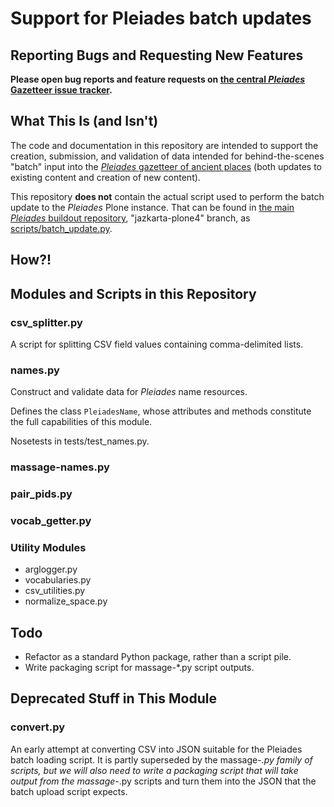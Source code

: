 # Support for Pleiades batch updates

## Reporting Bugs and Requesting New Features

**Please open bug reports and feature requests on [the central *Pleiades* Gazetteer issue tracker](https://github.com/isawnyu/pleiades-gazetteer/issues).**

## What This Is (and Isn't)

The code and documentation in this repository are intended to support the creation, submission, and validation of data intended for behind-the-scenes "batch" input into the [*Pleiades* gazetteer of ancient places](https://pleiades.stoa.org) (both updates to existing content and creation of new content). 

This repository **does not** contain the actual script used to perform the batch update to the *Pleiades* Plone instance. That can be found in [the main *Pleiades* buildout repository](https://github.com/isawnyu/pleiades3-buildout), "jazkarta-plone4" branch, as [scripts/batch_update.py](https://github.com/isawnyu/pleiades3-buildout/tree/jazkarta-plone4/scripts). 

## How?!

## Modules and Scripts in this Repository

### csv_splitter.py

A script for splitting CSV field values containing comma-delimited lists.

### names.py

Construct and validate data for *Pleiades* name resources.

Defines the class ```PleiadesName```, whose attributes and methods constitute the full capabilities of this module.

Nosetests in tests/test_names.py. 

### massage-names.py

### pair_pids.py

### vocab_getter.py

### Utility Modules

 - arglogger.py
 - vocabularies.py
 - csv_utilities.py
 - normalize_space.py

## Todo

 - Refactor as a standard Python package, rather than a script pile.
 - Write packaging script for massage-*.py script outputs.

## Deprecated Stuff in This Module

### convert.py

An early attempt at converting CSV into JSON suitable for the Pleiades batch loading script. It is partly superseded by the massage-*.py family of scripts, but we will also need to write a packaging script that will take output from the massage-*.py scripts and turn them into the JSON that the batch upload script expects.


